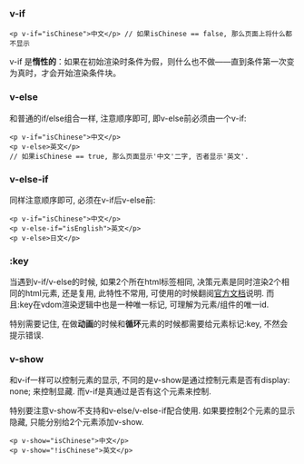 ### v-if

`<p v-if="isChinese">中文</p> // 如果isChinese == false, 那么页面上将什么都不显示`

v-if 是**惰性的**：如果在初始渲染时条件为假，则什么也不做——直到条件第一次变为真时，才会开始渲染条件块。

### v-else

和普通的if/else组合一样, 注意顺序即可, 即v-else前必须由一个v-if:

```
<p v-if="isChinese">中文</p>
<p v-else>英文</p>
// 如果isChinese == true, 那么页面显示'中文'二字, 否者显示'英文'.
```

### v-else-if

同样注意顺序即可, 必须在v-if后v-else前:

```
<p v-if="isChinese">中文</p>
<p v-else-if="isEnglish">英文</p>
<p v-else>日文</p>
```

### :key

当遇到v-if/v-else的时候, 如果2个所在html标签相同, 决策元素是同时渲染2个相同的html元素, 还是复用, 此特性不常用,  可使用的时候翻阅[官方文档](https://cn.vuejs.org/v2/guide/conditional.html#用-key-管理可复用的元素)说明. 而且:key在vdom渲染逻辑中也是一种唯一标记, 可理解为元素/组件的唯一id.

特别需要记住, 在做**动画**的时候和**循环**元素的时候都需要给元素标记:key, 不然会提示错误.



### v-show

和v-if一样可以控制元素的显示, 不同的是v-show是通过控制元素是否有display: none; 来控制显藏. 而v-if是真通过是否有这个元素来控制.

特别要注意v-show不支持和v-else/v-else-if配合使用. 如果要控制2个元素的显示隐藏, 只能分别给2个元素添加v-show.

```
<p v-show="isChinese">中文</p>
<p v-show="!isChinese">英文</p>
```




